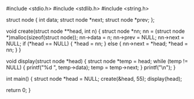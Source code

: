 #include <stdio.h>
#include <stdlib.h>
#include <string.h>

struct node {
  int data;
  struct node *next;
  struct node *prev;
};

void create(struct node **head, int n) {
  struct node *nn;
  nn = (struct node *)malloc(sizeof(struct node));
  nn->data = n;
  nn->prev = NULL;
  nn->next = NULL;
  if (*head == NULL) {
    *head = nn;
  } else {
    nn->next = *head;
    *head = nn;
  }
}

void display(struct node *head) {
  struct node *temp = head;
  while (temp != NULL) {
    printf("%d ", temp->data);
    temp = temp->next;
  }
  printf("\n");
}

int main() {
  struct node *head = NULL;
  create(&head, 55);
  display(head);

  return 0;
}
